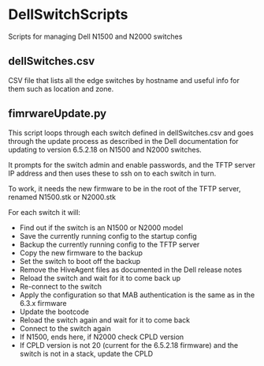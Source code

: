 # DellSwitchScripts
Scripts for managing Dell N1500 and N2000 switches

## dellSwitches.csv

CSV file that lists all the edge switches by hostname and useful info for them such as location and zone.

## fimrwareUpdate.py

This script loops through each switch defined in dellSwitches.csv and goes through the update process as described in the Dell documentation for updating to version 6.5.2.18 on N1500 and N2000 switches.

It prompts for the switch admin and enable passwords, and the TFTP server IP address and then uses these to ssh on to each switch in turn.

To work, it needs the new firmware to be in the root of the TFTP server, renamed N1500.stk or N2000.stk

For each switch it will:

 - Find out if the switch is an N1500 or N2000 model
 - Save the currently running config to the startup config
 - Backup the currently running config to the TFTP server
 - Copy the new firmware to the backup
 - Set the switch to boot off the backup
 - Remove the HiveAgent files as documented in the Dell release notes
 - Reload the switch and wait for it to come back up
 - Re-connect to the switch
 - Apply the configuration so that MAB authentication is the same as in the 6.3.x firmware
 - Update the bootcode
 - Reload the switch again and wait for it to come back
 - Connect to the switch again
 - If N1500, ends here, if N2000 check CPLD version
 - If CPLD version is not 20 (current for the 6.5.2.18 firmware) and the switch is not in a stack, update the CPLD
